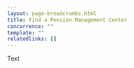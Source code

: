```yaml
---
layout: page-breadcrumbs.html
title: Find a Pension Management Center
concurrence: "" 
template: ""
relatedlinks: []
---
```


Text
